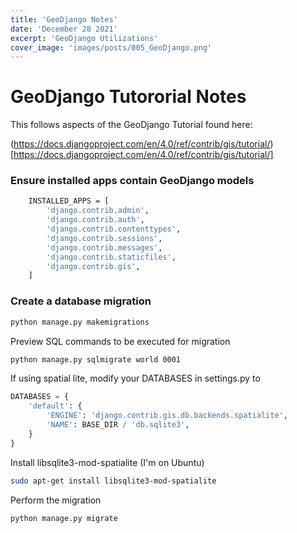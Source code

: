 ```yaml
---
title: 'GeoDjango Notes'
date: 'December 28 2021'
excerpt: 'GeoDjango Utilizations'
cover_image: 'images/posts/005_GeoDjango.png'
---
```


# GeoDjango Tutororial Notes

This follows aspects of the GeoDjango Tutorial found here:

(https://docs.djangoproject.com/en/4.0/ref/contrib/gis/tutorial/)[https://docs.djangoproject.com/en/4.0/ref/contrib/gis/tutorial/]

### Ensure installed apps contain GeoDjango models

```bash
    INSTALLED_APPS = [
        'django.contrib.admin',
        'django.contrib.auth',
        'django.contrib.contenttypes',
        'django.contrib.sessions',
        'django.contrib.messages',
        'django.contrib.staticfiles',
        'django.contrib.gis',
    ]
```

### Create a database migration

```bash
python manage.py makemigrations
```

Preview SQL commands to be executed for migration

```bash
python manage.py sqlmigrate world 0001
```

If using spatial lite, modify your DATABASES in settings.py to

```python
DATABASES = {
    'default': {
        'ENGINE': 'django.contrib.gis.db.backends.spatialite',
        'NAME': BASE_DIR / 'db.sqlite3',
    }
}
```
Install libsqlite3-mod-spatialite (I'm on Ubuntu)

```bash
sudo apt-get install libsqlite3-mod-spatialite
```

Perform the migration
```bash
python manage.py migrate
```

